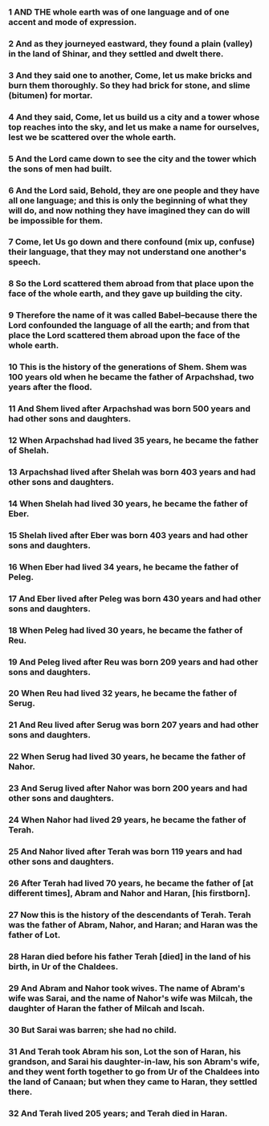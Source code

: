 ### 1 AND THE whole earth was of one language and of one accent and mode of expression.

### 2 And as they journeyed eastward, they found a plain (valley) in the land of Shinar, and they settled and dwelt there.

### 3 And they said one to another, Come, let us make bricks and burn them thoroughly. So they had brick for stone, and slime (bitumen) for mortar.

### 4 And they said, Come, let us build us a city and a tower whose top reaches into the sky, and let us make a name for ourselves, lest we be scattered over the whole earth.

### 5 And the Lord came down to see the city and the tower which the sons of men had built.

### 6 And the Lord said, Behold, they are one people and they have all one language; and this is only the beginning of what they will do, and now nothing they have imagined they can do will be impossible for them.

### 7 Come, let Us go down and there confound (mix up, confuse) their language, that they may not understand one another's speech.

### 8 So the Lord scattered them abroad from that place upon the face of the whole earth, and they gave up building the city.

### 9 Therefore the name of it was called Babel–because there the Lord confounded the language of all the earth; and from that place the Lord scattered them abroad upon the face of the whole earth.

### 10 This is the history of the generations of Shem. Shem was 100 years old when he became the father of Arpachshad, two years after the flood.

### 11 And Shem lived after Arpachshad was born 500 years and had other sons and daughters.

### 12 When Arpachshad had lived 35 years, he became the father of Shelah.

### 13 Arpachshad lived after Shelah was born 403 years and had other sons and daughters.

### 14 When Shelah had lived 30 years, he became the father of Eber.

### 15 Shelah lived after Eber was born 403 years and had other sons and daughters.

### 16 When Eber had lived 34 years, he became the father of Peleg.

### 17 And Eber lived after Peleg was born 430 years and had other sons and daughters.

### 18 When Peleg had lived 30 years, he became the father of Reu.

### 19 And Peleg lived after Reu was born 209 years and had other sons and daughters.

### 20 When Reu had lived 32 years, he became the father of Serug.

### 21 And Reu lived after Serug was born 207 years and had other sons and daughters.

### 22 When Serug had lived 30 years, he became the father of Nahor.

### 23 And Serug lived after Nahor was born 200 years and had other sons and daughters.

### 24 When Nahor had lived 29 years, he became the father of Terah.

### 25 And Nahor lived after Terah was born 119 years and had other sons and daughters.

### 26 After Terah had lived 70 years, he became the father of [at different times], Abram and Nahor and Haran, [his firstborn].

### 27 Now this is the history of the descendants of Terah. Terah was the father of Abram, Nahor, and Haran; and Haran was the father of Lot.

### 28 Haran died before his father Terah [died] in the land of his birth, in Ur of the Chaldees.

### 29 And Abram and Nahor took wives. The name of Abram's wife was Sarai, and the name of Nahor's wife was Milcah, the daughter of Haran the father of Milcah and Iscah.

### 30 But Sarai was barren; she had no child.

### 31 And Terah took Abram his son, Lot the son of Haran, his grandson, and Sarai his daughter-in-law, his son Abram's wife, and they went forth together to go from Ur of the Chaldees into the land of Canaan; but when they came to Haran, they settled there.

### 32 And Terah lived 205 years; and Terah died in Haran.